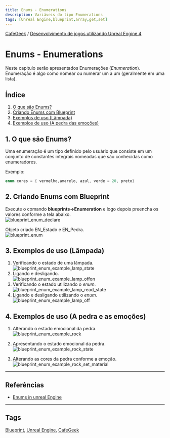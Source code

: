 ```yaml
---
title: Enums - Enumerations
description: Variáveis do tipo Enumerations
tags: [Unreal Engine,blueprint,array,get,set]
---
```

[CafeGeek](https://myerco.github.io/CafeGeek)  / [Desenvolvimento de jogos utilizando Unreal Engine 4](https://myerco.github.io/CafeGeek/ue4_blueprint/index.html)

# Enums - Enumerations

Neste capitulo serão apresentados Enumerações (*Enumeration*). Enumeração é algo como nomear ou numerar um a um (geralmente em uma lista).

## Índice
1. [O que são Enums?](#1)
1. [Criando Enums com Blueprint](#2)
1. [Exemplos de uso (Lâmpada)](#3)
1. [Exemplos de uso (A pedra das emoções)](#4)

<a name="1"></a>
## 1. O que são Enums?
Uma enumeração é um tipo definido pelo usuário que consiste em um conjunto de constantes integrais nomeadas que são conhecidas como enumeradores.

Exemplo:
```cpp
enum cores = { vermelho,amarelo, azul, verde = 20, preto}
```
<a name="2"></a>
## 2. Criando Enums com Blueprint
Execute o comando **blueprints->Enumeration** e logo depois preencha os valores conforme a tela abaixo.  
![blueprint_enum_declare](../imagens/enum/blueprint_enum_declare.jpg)

Objeto criado EN_Estado e EN_Pedra.  
![blueprint_enum](../imagens/enum/blueprint_enum.jpg)

<a name="3"></a>
## 3. Exemplos de uso (Lâmpada)
1. Verificando o estado de uma lâmpada.  
![blueprint_enum_example_lamp_state](../imagens/enum/blueprint_enum_example_lamp_state.jpg)
1.  Ligando e desligando.    
![blueprint_enum_example_lamp_offon](../imagens/enum/blueprint_enum_example_lamp_offon.jpg)   
1.  Verificando o estado utilizando o *enum*.   
![blueprint_enum_example_lamp_read_state](../imagens/enum/blueprint_enum_example_lamp_read_state.jpg)  
1.  Ligando e desligando utilizando o *enum*.   
![blueprint_enum_example_lamp_off](../imagens/enum/blueprint_enum_example_lamp_off.jpg)

<a name="4"></a>
## 4. Exemplos de uso (A pedra e as emoções)
1. Alterando o estado emocional da pedra.    
![blueprint_enum_example_rock](../imagens/enum/blueprint_enum_example_rock.jpg)

1. Apresentando o estado emocional da pedra.   
![blueprint_enum_example_rock_state](../imagens/enum/blueprint_enum_example_rock_state.jpg)

1. Alterando as cores da pedra conforme a emoção.  
![blueprint_enum_example_rock_set_material](../imagens/enum/blueprint_enum_example_rock_set_material.jpg)

***
## Referências
- [Enums in unreal Engine](https://couchlearn.com/enums-in-unreal-engine-4-blueprints/)

***
## Tags
[Blueprint](https://myerco.github.io/CafeGeek/ue4_blueprint/blueprint.html), [Unreal Engine](https://myerco.github.io/CafeGeek/ue4_blueprint/index.html), [CafeGeek](https://myerco.github.io/CafeGeek/)
